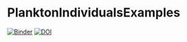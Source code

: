 # PlanktonIndividualsExamples
[![Binder](https://mybinder.org/badge_logo.svg)](https://mybinder.org/v2/gh/zhenwu0728/PlanktonIndividualsExamples/master)
[![DOI](https://zenodo.org/badge/270127693.svg)](https://zenodo.org/badge/latestdoi/270127693)
